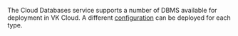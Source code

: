The Cloud Databases service supports a number of DBMS available for deployment in VK Cloud. A different [configuration](/en/dbs/dbaas/concepts/work-configs) can be deployed for each type.